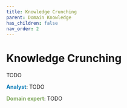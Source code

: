 ```yaml
---
title: Knowledge Crunching
parent: Domain Knowledge
has_children: false
nav_order: 2
---
```


# Knowledge Crunching

TODO

<span style="color: #0077b6">**Analyst**</span>: TODO

<span style="color: #79a355">**Domain expert**</span>: TODO 